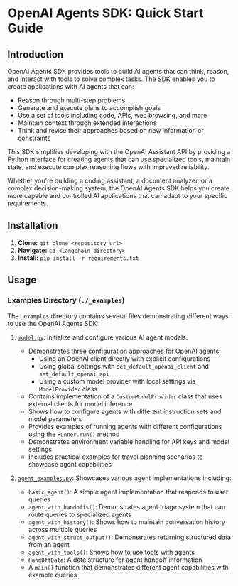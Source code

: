 # OpenAI Agents SDK: Quick Start Guide

## Introduction
OpenAI Agents SDK provides tools to build AI agents that can think, reason, and interact with tools to solve complex tasks. The SDK enables you to create applications with AI agents that can:

- Reason through multi-step problems
- Generate and execute plans to accomplish goals
- Use a set of tools including code, APIs, web browsing, and more
- Maintain context through extended interactions
- Think and revise their approaches based on new information or constraints

This SDK simplifies developing with the OpenAI Assistant API by providing a Python interface for creating agents that can use specialized tools, maintain state, and execute complex reasoning flows with improved reliability.

Whether you're building a coding assistant, a document analyzer, or a complex decision-making system, the OpenAI Agents SDK helps you create more capable and controlled AI applications that can adapt to your specific requirements.

## Installation

1.  **Clone:** `git clone <repository_url>`
2.  **Navigate:** `cd <langchain_directory>`
3.  **Install:** `pip install -r requirements.txt`

## Usage

### Examples Directory (`./_examples`)

The `_examples` directory contains several files demonstrating different ways to use the OpenAI Agents SDK:
1. [`model.py`](./_examples/model.py): Initialize and configure various AI agent models.
   * Demonstrates three configuration approaches for OpenAI agents:
     * Using an OpenAI client directly with explicit configurations
     * Using global settings with `set_default_openai_client` and `set_default_openai_api`
     * Using a custom model provider with local settings via `ModelProvider` class
   * Contains implementation of a `CustomModelProvider` class that uses external clients for model inference
   * Shows how to configure agents with different instruction sets and model parameters
   * Provides examples of running agents with different configurations using the `Runner.run()` method
   * Demonstrates environment variable handling for API keys and model settings
   * Includes practical examples for travel planning scenarios to showcase agent capabilities

2. [`agent_examples.py`](./_examples/agent_examples.py): Showcases various agent implementations including:
   * `basic_agent()`: A simple agent implementation that responds to user queries
   * `agent_with_handoffs()`: Demonstrates agent triage system that can route queries to specialized agents
   * `agent_with_history()`: Shows how to maintain conversation history across multiple queries
   * `agent_with_struct_output()`: Demonstrates returning structured data from an agent
   * `agent_with_tools()`: Shows how to use tools with agents
   * `HandOffData`: A data structure for agent handoff information
   * A `main()` function that demonstrates different agent capabilities with example queries

